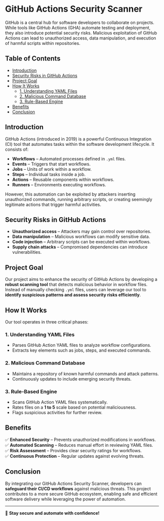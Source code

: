 # GitHub Actions Security Scanner

GitHub is a central hub for software developers to collaborate on projects. While tools like GitHub Actions (GHA) automate testing and deployment, they also introduce potential security risks. Malicious exploitation of GitHub Actions can lead to unauthorized access, data manipulation, and execution of harmful scripts within repositories.

## Table of Contents

- [Introduction](#introduction)
- [Security Risks in GitHub Actions](#security-risks-in-github-actions)
- [Project Goal](#project-goal)
- [How It Works](#how-it-works)
  - [1. Understanding YAML Files](#1-understanding-yaml-files)
  - [2. Malicious Command Database](#2-malicious-command-database)
  - [3. Rule-Based Engine](#3-rule-based-engine)
- [Benefits](#benefits)
- [Conclusion](#conclusion)

## Introduction

GitHub Actions (introduced in 2019) is a powerful Continuous Integration (CI) tool that automates tasks within the software development lifecycle. It consists of:

- **Workflows** – Automated processes defined in `.yml` files.
- **Events** – Triggers that start workflows.
- **Jobs** – Units of work within a workflow.
- **Steps** – Individual tasks inside a job.
- **Actions** – Reusable components within workflows.
- **Runners** – Environments executing workflows.

However, this automation can be exploited by attackers inserting unauthorized commands, running arbitrary scripts, or creating seemingly legitimate actions that trigger harmful activities.

## Security Risks in GitHub Actions

- **Unauthorized access** – Attackers may gain control over repositories.
- **Data manipulation** – Malicious workflows can modify sensitive data.
- **Code injection** – Arbitrary scripts can be executed within workflows.
- **Supply chain attacks** – Compromised dependencies can introduce vulnerabilities.

## Project Goal

Our project aims to enhance the security of GitHub Actions by developing a **robust scanning tool** that detects malicious behavior in workflow files. Instead of manually checking `.yml` files, users can leverage our tool to **identify suspicious patterns and assess security risks efficiently**.

## How It Works

Our tool operates in three critical phases:

### 1. Understanding YAML Files

- Parses GitHub Action YAML files to analyze workflow configurations.
- Extracts key elements such as jobs, steps, and executed commands.

### 2. Malicious Command Database

- Maintains a repository of known harmful commands and attack patterns.
- Continuously updates to include emerging security threats.

### 3. Rule-Based Engine

- Scans GitHub Action YAML files systematically.
- Rates files on a **1 to 5** scale based on potential maliciousness.
- Flags suspicious activities for further review.

## Benefits

✅ **Enhanced Security** – Prevents unauthorized modifications in workflows.  
✅ **Automated Scanning** – Reduces manual effort in reviewing YAML files.  
✅ **Risk Assessment** – Provides clear security ratings for workflows.  
✅ **Continuous Protection** – Regular updates against evolving threats.

## Conclusion

By integrating our GitHub Actions Security Scanner, developers can **safeguard their CI/CD workflows** against malicious threats. This project contributes to a more secure GitHub ecosystem, enabling safe and efficient software delivery while leveraging the power of automation.

---

🚀 **Stay secure and automate with confidence!**



